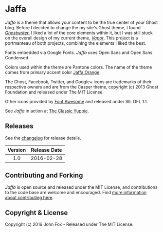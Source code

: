 # Jaffa

*Jaffa* is a theme that allows your content to be the true center of your Ghost blog. Before I decided to change the my site's Ghost theme, I found [*Ghostwriter*](https://github.com/roryg/ghostwriter). I liked a lot of the core elements within it, but I was still stuck on the overall design of my current theme, [*Vapor*](https://github.com/sethlilly/Vapor). This project is a portmanteau of both projects, combining the elements I liked the best.

Fonts embedded via Google Fonts. *Jaffa* uses Open Sans and Open Sans Condensed.

Colors used within the theme are Pantone colors. The name of the theme comes from primary accent color [Jaffa Orange](http://www.pantone.com/color-finder/16-1454-TCX).

The Ghost, Facebook, Twitter, and Google+ icons are trademarks of their respective owners and are from the Casper theme, copyright (c) 2013 Ghost Foundation and released under The MIT License.

Other icons provided by [Font Awesome](https://github.com/FortAwesome/Font-Awesome) and released under SIL OFL 1.1.

See *Jaffa* in action at [The Classic Yuppie](https://classicyuppie.com/).

## Releases

See the [changelog](CHANGELOG.md) for release details.

| Version | Release Date |
| :-----: | :----------: |
| 1.0 | 2016-02-28 |

## Contributing and Forking

*Jaffa* is open source and released under the MIT License, and contributions to the code base are welcome and encouraged. Find [more information about contributing here](CONTRIBUTING.md).

## Copyright & License

Copyright (c) 2016 John Fox - Released under The MIT License.
